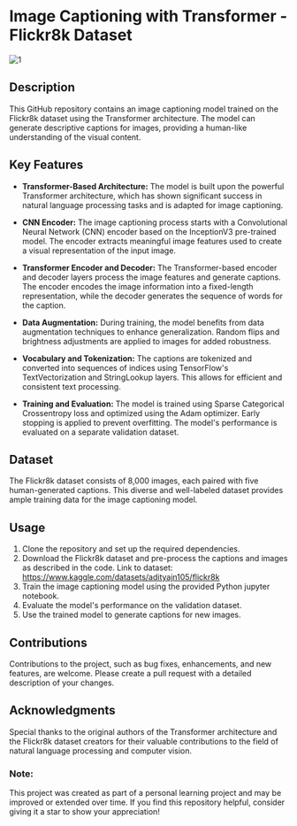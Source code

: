 # Image Captioning with Transformer - Flickr8k Dataset

![1](https://github.com/AdityaSharma2485/captiongenerator/assets/92670331/2fde79bd-a8d0-415c-8b00-54f02a15a7bc)


## Description

This GitHub repository contains an image captioning model trained on the Flickr8k dataset using the Transformer architecture. The model can generate descriptive captions for images, providing a human-like understanding of the visual content.

## Key Features

- **Transformer-Based Architecture:** The model is built upon the powerful Transformer architecture, which has shown significant success in natural language processing tasks and is adapted for image captioning.

- **CNN Encoder:** The image captioning process starts with a Convolutional Neural Network (CNN) encoder based on the InceptionV3 pre-trained model. The encoder extracts meaningful image features used to create a visual representation of the input image.

- **Transformer Encoder and Decoder:** The Transformer-based encoder and decoder layers process the image features and generate captions. The encoder encodes the image information into a fixed-length representation, while the decoder generates the sequence of words for the caption.

- **Data Augmentation:** During training, the model benefits from data augmentation techniques to enhance generalization. Random flips and brightness adjustments are applied to images for added robustness.

- **Vocabulary and Tokenization:** The captions are tokenized and converted into sequences of indices using TensorFlow's TextVectorization and StringLookup layers. This allows for efficient and consistent text processing.

- **Training and Evaluation:** The model is trained using Sparse Categorical Crossentropy loss and optimized using the Adam optimizer. Early stopping is applied to prevent overfitting. The model's performance is evaluated on a separate validation dataset.

## Dataset

The Flickr8k dataset consists of 8,000 images, each paired with five human-generated captions. This diverse and well-labeled dataset provides ample training data for the image captioning model.

## Usage

1. Clone the repository and set up the required dependencies.
2. Download the Flickr8k dataset and pre-process the captions and images as described in the code. Link to dataset: https://www.kaggle.com/datasets/adityajn105/flickr8k
3. Train the image captioning model using the provided Python jupyter notebook.
4. Evaluate the model's performance on the validation dataset.
5. Use the trained model to generate captions for new images.

## Contributions

Contributions to the project, such as bug fixes, enhancements, and new features, are welcome. Please create a pull request with a detailed description of your changes.

## Acknowledgments

Special thanks to the original authors of the Transformer architecture and the Flickr8k dataset creators for their valuable contributions to the field of natural language processing and computer vision.

### Note:

This project was created as part of a personal learning project and may be improved or extended over time. If you find this repository helpful, consider giving it a star to show your appreciation!

